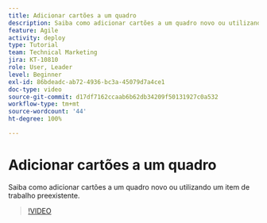 ```yaml
---
title: Adicionar cartões a um quadro
description: Saiba como adicionar cartões a um quadro novo ou utilizando um item de trabalho preexistente.
feature: Agile
activity: deploy
type: Tutorial
team: Technical Marketing
jira: KT-10810
role: User, Leader
level: Beginner
exl-id: 86bdeadc-ab72-4936-bc3a-45079d7a4ce1
doc-type: video
source-git-commit: d17df7162ccaab6b62db34209f50131927c0a532
workflow-type: tm+mt
source-wordcount: '44'
ht-degree: 100%

---
```


# Adicionar cartões a um quadro

Saiba como adicionar cartões a um quadro novo ou utilizando um item de trabalho preexistente.

>[!VIDEO](https://video.tv.adobe.com/v/346617/?quality=12&learn=on&enablevpops)
